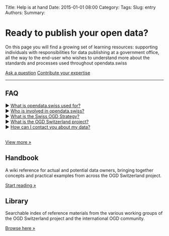 Title: Help is at hand
Date: 2015-01-01 08:00
Category:
Tags:
Slug: entry
Authors:
Summary:

# Ready to publish your open data?

On this page you will find a growing set of learning resources: supporting individuals with responsibilities for data publishing at a government office, all the way to the end-user who wishes to understand more about the standards and processes used throughout opendata.swiss

<a class="btn btn-primary" href="/en/contact" role="button">Ask a question</a> <a class="btn btn-success" href="http://www.ogdhandbook.ch" role="button">Contribute your expertise</a>

<hr></hr>

<div class="row">
<div class="col-md-4">
<i class="fa fa-question-circle fa-lg" style="font-size: 10em; color:#009688"></i>
<h2>FAQ</h2>
&#x25B6; <a href="#">What is opendata.swiss used for?</a><br>
&#x25B6; <a href="#">Who is involved in opendata.swiss?</a><br>
&#x25B6; <a href="#">What is the Swiss OGD Strategy?</a><br>
&#x25B6; <a href="#">What is the OGD Switzerland project?</a><br>
&#x25B6; <a href="#">How can I contact you about my data?</a><br>
<br>
<p><a class="btn btn-default" href="#" role="button">View more »</a></p>
</div>
<div class="col-md-4">
<i class="fa fa-book fa-lg" style="font-size: 10em; color:#009688"></i>
<h2>Handbook</h2>
<p>A wiki reference for actual and potential data owners, bringing together concepts and practical examples from across the OGD Switzerland project.</p>
<p><a class="btn btn-default" href="#" role="button">Start reading »</a></p>
</div>
<div class="col-md-4">
<i class="fa fa-folder-open fa-lg" style="font-size: 10em; color:#009688"></i>
<h2>Library</h2>
<p>Searchable index of reference materials from the various working groups of the OGD Switzerland project and the international OGD community.</p>
<p><a class="btn btn-default" href="#" role="button">Browse here »</a></p>
</div>
</div>
